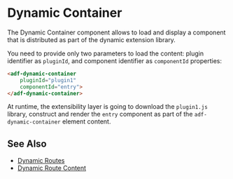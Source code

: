 # Dynamic Container

The Dynamic Container component allows to load and display a component
that is distributed as part of the dynamic extension library. 

You need to provide only two parameters to load the content: 
plugin identifier as `pluginId`, and component identifier as `componentId` properties:

```html
<adf-dynamic-container
    pluginId="plugin1"
    componentId="entry">
</adf-dynamic-container>
```

At runtime, the extensibility layer is going to download the `plugin1.js` library,
construct and render the `entry` component as part of the `adf-dynamic-container` element content.

## See Also

- [Dynamic Routes](dynamic-routes.md)
- [Dynamic Route Content](dynamic-route-content.md)
